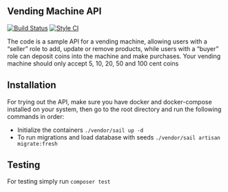 
## Vending Machine API

<p>
<a href="https://github.com/hmones/vending-machine/actions"><img src="https://github.com/hmones/vending-machine/actions/workflows/build.yml/badge.svg" alt="Build Status"></a>
<a href="https://github.styleci.io/repos/422692373"><img src="https://github.styleci.io/repos/422692373/shield" alt="Style CI"></a>
</p>

The code is a sample API for a vending machine, allowing users with a “seller” role to add, update or remove products, while users with a “buyer” role can deposit coins into the machine and make purchases. Your vending machine should only accept 5, 10, 20, 50 and 100 cent coins

## Installation

For trying out the API, make sure you have docker and docker-compose installed on your system, then go to the root directory and run the following commands in order:

- Initialize the containers `./vendor/sail up -d`
- To run migrations and load database with seeds `./vendor/sail artisan migrate:fresh`

## Testing
For testing simply run ```composer test```
